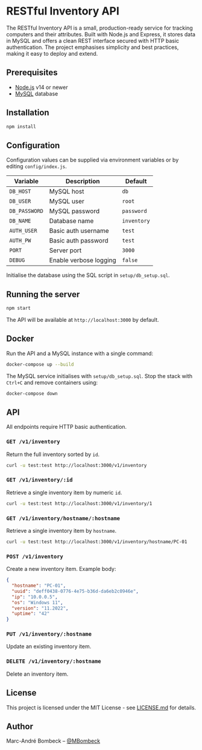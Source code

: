 # RESTful Inventory API

The RESTful Inventory API is a small, production-ready service for tracking computers and their attributes. Built with Node.js and Express, it stores data in MySQL and offers a clean REST interface secured with HTTP basic authentication. The project emphasises simplicity and best practices, making it easy to deploy and extend.


## Prerequisites

- [Node.js](https://nodejs.org/) v14 or newer
- [MySQL](https://www.mysql.com/) database

## Installation

```bash
npm install
```

## Configuration

Configuration values can be supplied via environment variables or by editing `config/index.js`.

| Variable | Description | Default |
|---------|-------------|---------|
| `DB_HOST` | MySQL host | `db` |
| `DB_USER` | MySQL user | `root` |
| `DB_PASSWORD` | MySQL password | `password` |
| `DB_NAME` | Database name | `inventory` |
| `AUTH_USER` | Basic auth username | `test` |
| `AUTH_PW` | Basic auth password | `test` |
| `PORT` | Server port | `3000` |
| `DEBUG` | Enable verbose logging | `false` |

Initialise the database using the SQL script in `setup/db_setup.sql`.

## Running the server

```bash
npm start
```

The API will be available at `http://localhost:3000` by default.

## Docker

Run the API and a MySQL instance with a single command:

```bash
docker-compose up --build
```

The MySQL service initialises with `setup/db_setup.sql`. Stop the stack with `Ctrl+C` and remove containers using:

```bash
docker-compose down
```


## API

All endpoints require HTTP basic authentication.

### `GET /v1/inventory`
Return the full inventory sorted by `id`.

```bash
curl -u test:test http://localhost:3000/v1/inventory
```

### `GET /v1/inventory/:id`
Retrieve a single inventory item by numeric `id`.

```bash
curl -u test:test http://localhost:3000/v1/inventory/1
```

### `GET /v1/inventory/hostname/:hostname`
Retrieve a single inventory item by `hostname`.

```bash
curl -u test:test http://localhost:3000/v1/inventory/hostname/PC-01
```

### `POST /v1/inventory`
Create a new inventory item. Example body:

```json
{
  "hostname": "PC-01",
  "uuid": "deff0438-0776-4e75-b36d-da6eb2c0946e",
  "ip": "10.0.0.5",
  "os": "Windows 11",
  "version": "11.2022",
  "uptime": "42"
}
```

### `PUT /v1/inventory/:hostname`
Update an existing inventory item.

### `DELETE /v1/inventory/:hostname`
Delete an inventory item.

## License

This project is licensed under the MIT License - see [LICENSE.md](LICENSE.md) for details.

## Author

Marc-André Bombeck – [@MBombeck](https://twitter.com/MBombeck)
